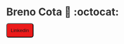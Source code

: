 <style>
    * {
        margin: 0;
        padding: 0;
        text-decoration: none;
        box-sizing: border-box;
        color: #333;
    }

    button {
        padding: 10px;
        border-radius: 6px;
        background: rgb(236, 26, 26);
    }
</style>

# Breno Cota :metal: :octocat:


<button> <a href="https://www.linkedin.com/in/breno-cota-a51711177/"> Linkedin </a></button>
